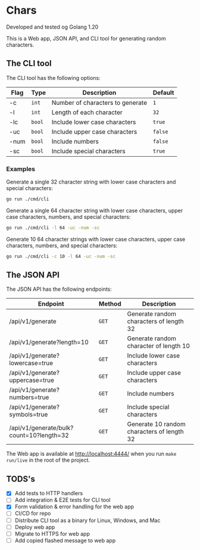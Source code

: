 # Chars

Developed and tested og Golang 1.20

This is a Web app, JSON API, and CLI tool for generating random characters.

## The CLI tool

The CLI tool has the following options:

| Flag | Type   | Description                      | Default |
| ---- | ------ | -------------------------------- | ------- |
| -c   | `int`  | Number of characters to generate | `1`     |
| -l   | `int`  | Length of each character         | `32`    |
| -lc  | `bool` | Include lower case characters    | `true`  |
| -uc  | `bool` | Include upper case characters    | `false` |
| -num | `bool` | Include numbers                  | `false` |
| -sc  | `bool` | Include special characters       | `true`  |

### Examples

Generate a single 32 character string with lower case characters and special characters:

```bash
go run ./cmd/cli
```

Generate a single 64 character string with lower case characters, upper case characters, numbers, and special characters:

```bash
go run ./cmd/cli -l 64 -uc -num -sc
```

Generate 10 64 character strings with lower case characters, upper case characters, numbers, and special characters:

```bash
go run ./cmd/cli -c 10 -l 64 -uc -num -sc
```

## The JSON API

The JSON API has the following endpoints:

| Endpoint                                 | Method | Description                                |
| ---------------------------------------- | ------ | ------------------------------------------ |
| /api/v1/generate                         | `GET`  | Generate random characters of length 32    |
| /api/v1/generate?length=10               | `GET`  | Generate random character of length 10     |
| /api/v1/generate?lowercase=true          | `GET`  | Include lower case characters              |
| /api/v1/generate?uppercase=true          | `GET`  | Include upper case characters              |
| /api/v1/generate?numbers=true            | `GET`  | Include numbers                            |
| /api/v1/generate?symbols=true            | `GET`  | Include special characters                 |
| /api/v1/generate/bulk?count=10?length=32 | `GET`  | Generate 10 random characters of length 32 |

The Web app is available at <http://localhost:4444/> when you run `make run/live` in the root of the project.

## TODS's

- [x] Add tests to HTTP handlers
- [ ] Add integration & E2E tests for CLI tool
- [x] Form validation & error handling for the web app
- [ ] CI/CD for repo
- [ ] Distribute CLI tool as a binary for Linux, Windows, and Mac
- [ ] Deploy web app
- [ ] Migrate to HTTPS for web app
- [ ] Add copied flashed message to web app
